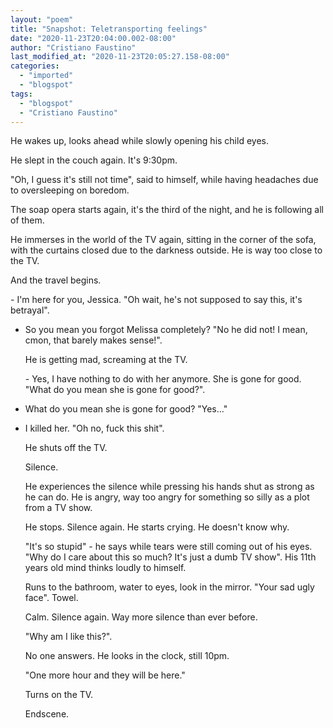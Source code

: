 ```yaml
---
layout: "poem"
title: "Snapshot: Teletransporting feelings"
date: "2020-11-23T20:04:00.002-08:00"
author: "Cristiano Faustino"
last_modified_at: "2020-11-23T20:05:27.158-08:00"
categories:
  - "imported"
  - "blogspot"
tags:
  - "blogspot"
  - "Cristiano Faustino"
---
```


<p>He wakes up, looks ahead while slowly opening his child eyes.</p><p>He slept in the couch again. It's 9:30pm.</p><p>"Oh, I guess it's still not time", said to himself, while having headaches due to oversleeping on boredom.</p><p>The soap opera starts again, it's the third of the night, and he is following all of them.</p><p>He immerses in the world of the TV again, sitting in the corner of the sofa, with the curtains closed due to the darkness outside. He is way too close to the TV.</p><p>And the travel begins.</p><p>- I'm here for you, Jessica. "Oh wait, he's not supposed to say this, it's betrayal".

- So you mean you forgot Melissa completely? "No he did not! I mean, cmon, that barely makes sense!".</p><p>He is getting mad, screaming at the TV.</p><p>- Yes, I have nothing to do with her anymore. She is gone for good. "What do you mean she is gone for good?".

- What do you mean she is gone for good? "Yes..."

- I killed her. "Oh no, fuck this shit".</p><p>He shuts off the TV.</p><p>Silence.</p><p>He experiences the silence while pressing his hands shut as strong as he can do. He is angry, way too angry for something so silly as a plot from a TV show.</p><p>He stops. Silence again. He starts crying. He doesn't know why.</p><p>"It's so stupid" - he says while tears were still coming out of his eyes. "Why do I care about this so much? It's just a dumb TV show". His 11th years old mind thinks loudly to himself.</p><p>Runs to the bathroom, water to eyes, look in the mirror. "Your sad ugly face". Towel.</p><p>Calm. Silence again. Way more silence than ever before.</p><p>"Why am I like this?".</p><p>No one answers. He looks in the clock, still 10pm. </p><p>"One more hour and they will be here."</p><p>Turns on the TV.</p><p>Endscene.</p>